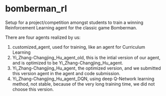 # bomberman_rl
Setup for a project/competition amongst students to train a winning Reinforcement Learning agent for the classic game Bomberman.

There are four agents realized by us:
1. customized_agent, used for training, like an agent for Curriculum Learning
2. Yi_Zhang-Changjing_Hu_agent_old, this is the intial version of our agent, and is optimized to be Yi_Zhang-Changjing_Hu_agent.
3. Yi_Zhang-Changjing_Hu_agent, the optimized version, and we submitted this version agent in the agent and code submission.
4. Yi_Zhang-Changjing_Hu_agent_DQN, using deep Q-Network learning method, not stable, because of the very long training time, we did not choose this version.
